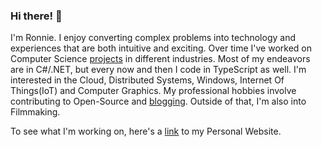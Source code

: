 ### Hi there! 👋
I'm Ronnie. I enjoy converting complex problems into technology and experiences that are both intuitive and exciting. Over time I've worked on Computer Science [projects](https://ronnielutalo.github.io/projects/) in different industries. Most of my endeavors are in C#/.NET, but every now and then I code in TypeScript as well. I'm interested in the Cloud, Distributed Systems, Windows, Internet Of Things(IoT) and Computer Graphics. My professional hobbies involve contributing to Open-Source and [blogging](https://ronnielutaro.github.io/blog). Outside of that, I'm also into Filmmaking.

To see what I'm working on, here's a [link](https://ronnielutalo.github.io/) to my Personal Website. 
